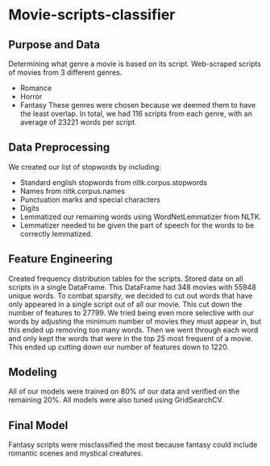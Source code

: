 # Movie-scripts-classifier

## Purpose and Data
Determining what genre a movie is based on its script.
Web-scraped scripts of movies from 3 different genres.
- Romance
- Horror
- Fantasy
These genres were chosen because we deemed them to have the least overlap.
In total, we had 116 scripts from each genre, with an average of 23221 words per script.

## Data Preprocessing
We created our list of stopwords by including:
- Standard english stopwords from nltk.corpus.stopwords
- Names from nltk.corpus.names
- Punctuation marks and special characters
- Digits
- Lemmatized our remaining words using WordNetLemmatizer from NLTK.
- Lemmatizer needed to be given the part of speech for the words to be correctly lemmatized.

## Feature Engineering
Created frequency distribution tables for the scripts.
Stored data on all scripts in a single DataFrame.
This DataFrame had 348 movies with 55948 unique words.
To combat sparsity, we decided to cut out words that have only appeared in a single script out of all our movie.
This cut down the number of features to 27799.
We tried being even more selective with our words by adjusting the minimum number of movies they must appear in, but this ended up removing too many words.
Then we went through each word and only kept the words that were in the top 25 most frequent of a movie.
This ended up cutting down our number of features down to 1220.

## Modeling
All of our models were trained on 80% of our data and verified on the remaining 20%.
All models were also tuned using GridSearchCV.

## Final Model
Fantasy scripts were misclassified the most because fantasy could include romantic scenes and mystical creatures.

